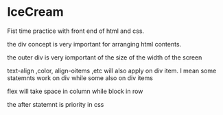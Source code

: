 # IceCream
Fist time practice with front end of html and css.

the div concept is very important for arranging html contents.

the outer div is very iomportant of the size of the width of the screen

text-align ,color, align-oitems ,etc will also apply on div item. I mean some statemnts work on div while some also on div items

flex will take space in column while block in row

the after statemnt is priority in css
